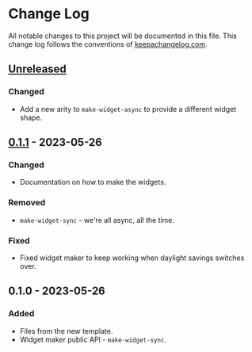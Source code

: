 # Change Log
All notable changes to this project will be documented in this file. This change log follows the conventions of [keepachangelog.com](http://keepachangelog.com/).

## [Unreleased]
### Changed
- Add a new arity to `make-widget-async` to provide a different widget shape.

## [0.1.1] - 2023-05-26
### Changed
- Documentation on how to make the widgets.

### Removed
- `make-widget-sync` - we're all async, all the time.

### Fixed
- Fixed widget maker to keep working when daylight savings switches over.

## 0.1.0 - 2023-05-26
### Added
- Files from the new template.
- Widget maker public API - `make-widget-sync`.

[Unreleased]: https://sourcehost.site/your-name/urlshortener/compare/0.1.1...HEAD
[0.1.1]: https://sourcehost.site/your-name/urlshortener/compare/0.1.0...0.1.1
